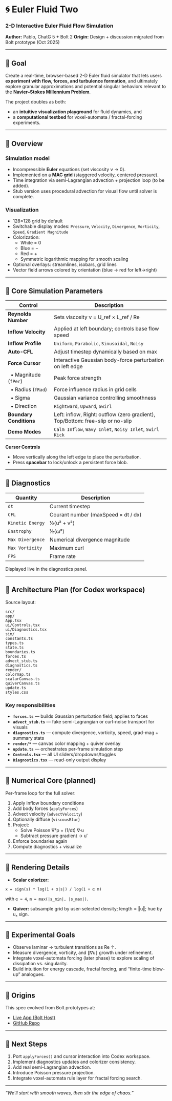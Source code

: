 # 🌀 Euler Fluid Two

### 2-D Interactive Euler Fluid Flow Simulation  
**Author:** Pablo, ChatG 5 + Bolt 2
**Origin:** Design + discussion migrated from Bolt prototype (Oct 2025)

---

## 🎯 Goal

Create a real-time, browser-based 2-D Euler fluid simulator that lets users **experiment with flow, forces, and turbulence formation**, and ultimately explore granular approximations and potential singular behaviors relevant to the **Navier–Stokes Millennium Problem**.

The project doubles as both:
- an **intuitive visualization playground** for fluid dynamics, and  
- a **computational testbed** for voxel-automata / fractal-forcing experiments.

---

## 🧩 Overview

### Simulation model
- Incompressible **Euler** equations (set viscosity ν → 0).  
- Implemented on a **MAC grid** (staggered velocity, centered pressure).  
- Time integration via semi-Lagrangian advection + projection loop (to be added).  
- Stub version uses procedural advection for visual flow until solver is complete.

### Visualization
- 128×128 grid by default  
- Switchable display modes: `Pressure`, `Velocity`, `Divergence`, `Vorticity`, `Speed`, `Gradient Magnitude`  
- Colorization:  
  - White = 0  
  - Blue = −  
  - Red = +  
  - Symmetric logarithmic mapping for smooth scaling  
- Optional overlays: streamlines, isobars, grid lines  
- Vector field arrows colored by orientation (blue → red for left→right)

---

## 🧮 Core Simulation Parameters

| Control | Description |
|----------|--------------|
| **Reynolds Number** | Sets viscosity ν = U_ref × L_ref / Re |
| **Inflow Velocity** | Applied at left boundary; controls base flow speed |
| **Inflow Profile** | `Uniform`, `Parabolic`, `Sinusoidal`, `Noisy` |
| **Auto-CFL** | Adjust timestep dynamically based on max |u| |
| **Force Cursor** | Interactive Gaussian body-force perturbation on left edge |
| &nbsp;&nbsp;• Magnitude (`fPer`) | Peak force strength |
| &nbsp;&nbsp;• Radius (`fRad`) | Force influence radius in grid cells |
| &nbsp;&nbsp;• Sigma | Gaussian variance controlling smoothness |
| &nbsp;&nbsp;• Direction | `Rightward`, `Upward`, `Swirl` |
| **Boundary Conditions** | Left: inflow, Right: outflow (zero gradient), Top/Bottom: free-slip or no-slip |
| **Demo Modes** | `Calm Inflow`, `Wavy Inlet`, `Noisy Inlet`, `Swirl Kick` |

**Cursor Controls**
- Move vertically along the left edge to place the perturbation.  
- Press **spacebar** to lock/unlock a persistent force blob.  

---

## 🧰 Diagnostics

| Quantity | Description |
|-----------|--------------|
| `dt` | Current timestep |
| `CFL` | Courant number (maxSpeed × dt / dx) |
| `Kinetic Energy` | ½⟨u² + v²⟩ |
| `Enstrophy` | ½⟨ω²⟩ |
| `Max Divergence` | Numerical divergence magnitude |
| `Max Vorticity` | Maximum curl |
| `FPS` | Frame rate |

Displayed live in the diagnostics panel.

---

## 🧠 Architecture Plan (for Codex workspace)

Source layout:
```
src/
app/
App.tsx
ui/Controls.tsx
ui/Diagnostics.tsx
sim/
constants.ts
types.ts
state.ts
boundaries.ts
forces.ts
advect_stub.ts
diagnostics.ts
render/
colormap.ts
scalarCanvas.ts
quiverCanvas.ts
update.ts
styles.css
```


### Key responsibilities

- **`forces.ts`** — builds Gaussian perturbation field; applies to faces  
- **`advect_stub.ts`** — fake semi-Lagrangian or curl-noise transport for visuals  
- **`diagnostics.ts`** — compute divergence, vorticity, speed, grad-mag + summary stats  
- **`render/*`** — canvas color mapping + quiver overlay  
- **`update.ts`** — orchestrates per-frame simulation step  
- **`Controls.tsx`** — all UI sliders/dropdowns/toggles  
- **`Diagnostics.tsx`** — read-only output display  

---

## 🔬 Numerical Core (planned)

Per-frame loop for the full solver:

1. Apply inflow boundary conditions  
2. Add body forces (`applyForces`)  
3. Advect velocity (`advectVelocity`)  
4. Optionally diffuse (`viscousBlur`)  
5. Project:  
   - Solve Poisson ∇²p = (1/dt) ∇·u  
   - Subtract pressure gradient → u′  
6. Enforce boundaries again  
7. Compute diagnostics + visualize

---

## 🧩 Rendering Details

- **Scalar colorizer:**
```
x = sign(s) * log(1 + α|s|) / log(1 + α m)
```

with `α ≈ 4`, `m = max(|s_min|, |s_max|)`.  
- **Quiver:** subsample grid by user-selected density; length ∝ ‖u‖; hue by uₓ sign.

---

## 🧠 Experimental Goals

- Observe laminar → turbulent transitions as Re ↑.  
- Measure divergence, vorticity, and ∥∇u∥ growth under refinement.  
- Integrate voxel-automata forcing (later phase) to explore scaling of dissipation vs. singularity.  
- Build intuition for energy cascade, fractal forcing, and “finite-time blow-up” analogues.

---

## 🔗 Origins

This spec evolved from Bolt prototypes at:
- [Live App (Bolt Host)](https://euler-fluid-two.bolt.host)  
- [GitHub Repo](https://github.com/pablo-mayrgundter/euler-fluid-two)

---

## 🧱 Next Steps

1. Port `applyForces()` and cursor interaction into Codex workspace.  
2. Implement diagnostics updates and colorizer consistency.  
3. Add real semi-Lagrangian advection.  
4. Introduce Poisson pressure projection.  
5. Integrate voxel-automata rule layer for fractal forcing search.

---

*“We’ll start with smooth waves, then stir the edge of chaos.”*
